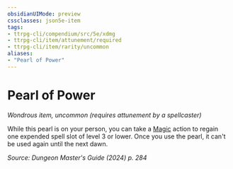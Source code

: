 ```yaml
---
obsidianUIMode: preview
cssclasses: json5e-item
tags:
- ttrpg-cli/compendium/src/5e/xdmg
- ttrpg-cli/item/attunement/required
- ttrpg-cli/item/rarity/uncommon
aliases: 
- "Pearl of Power"
---
```

# Pearl of Power
*Wondrous item, uncommon (requires attunement by a spellcaster)*  



While this pearl is on your person, you can take a [Magic](2-Mechanics/CLI/rules/actions.md#Magic) action to regain one expended spell slot of level 3 or lower. Once you use the pearl, it can't be used again until the next dawn.

*Source: Dungeon Master's Guide (2024) p. 284*